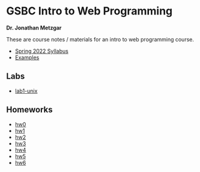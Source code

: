 # GSBC Intro to Web Programming

**Dr. Jonathan Metzgar**

These are course notes / materials for an intro to web programming course.

* [Spring 2022 Syllabus](syllabus/me220-syllabus.pdf)
* [Examples](https://microwerx.github.io/gsbc-intro-web)

## Labs

* [lab1-unix](labs/lab1-unix.md)

## Homeworks

* [hw0](hw0-setup-github/hw0-setup-github.md)
* [hw1](hw1-javascript-hello-world/hw1-javascript-hello-world.md)
* [hw2](hw2-javascript-algorithm/hw2-javascript-algorithm.md)
* [hw3](hw3-javascript-user-interface/hw3-javascript-user-interface.md)
* [hw4](hw4-javascript-libraries/hw4-javascript-libraries.md)
* [hw5](hw5-javascript-ajax/hw5-javascript-ajax.md)
* [hw6](hw6-javascript-game-compo/hw6-javascript-game-compo.md)
